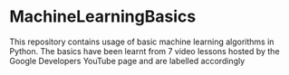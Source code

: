 # MachineLearningBasics
This repository contains usage of basic machine learning algorithms in Python. The basics have been learnt from 7 video lessons hosted by the Google Developers YouTube page and are labelled accordingly 
